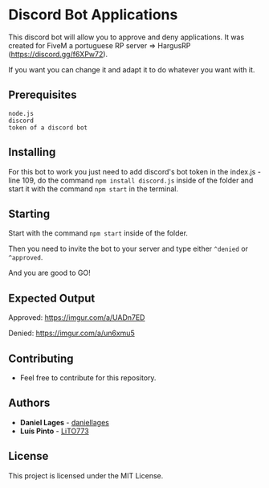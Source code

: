 # Discord Bot Applications

This discord bot will allow you to approve and deny applications. It was created for FiveM a portuguese RP server => HargusRP (https://discord.gg/f6XPw72). 

If you want you can change it and adapt it to do whatever you want with it.

## Prerequisites

```
node.js
discord
token of a discord bot
```

## Installing

For this bot to work you just need to add discord's bot token in the index.js - line 109, do the command ```npm install discord.js``` inside of the folder and start it with the command ```npm start``` in the terminal. 

## Starting

Start with the command ```npm start``` inside of the folder.

Then you need to invite the bot to your server and type either ```^denied``` or ```^approved```.

And you are good to GO!

## Expected Output

Approved:
https://imgur.com/a/UADn7ED

Denied:
https://imgur.com/a/un6xmu5

## Contributing

- Feel free to contribute for this repository.

## Authors

* **Daniel Lages** - [daniellages](https://github.com/daniellages)
* **Luís Pinto** - [LiTO773](https://github.com/LiTO773)

## License

This project is licensed under the MIT License.